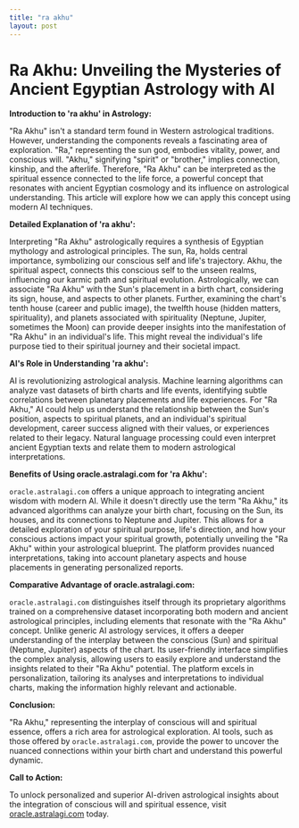 ```yaml
---
title: "ra akhu"
layout: post
---
```


# Ra Akhu: Unveiling the Mysteries of Ancient Egyptian Astrology with AI

**Introduction to 'ra akhu' in Astrology:**

"Ra Akhu" isn't a standard term found in Western astrological traditions.  However, understanding the components reveals a fascinating area of exploration.  "Ra," representing the sun god, embodies vitality, power, and conscious will. "Akhu," signifying "spirit" or "brother," implies connection, kinship, and the afterlife.  Therefore, "Ra Akhu" can be interpreted as the spiritual essence connected to the life force, a powerful concept that resonates with ancient Egyptian cosmology and its influence on astrological understanding.  This article will explore how we can apply this concept using modern AI techniques.

**Detailed Explanation of 'ra akhu':**

Interpreting "Ra Akhu" astrologically requires a synthesis of Egyptian mythology and astrological principles.  The sun, Ra, holds central importance, symbolizing our conscious self and life's trajectory.  Akhu, the spiritual aspect, connects this conscious self to the unseen realms, influencing our karmic path and spiritual evolution.  Astrologically, we can associate "Ra Akhu" with the Sun's placement in a birth chart, considering its sign, house, and aspects to other planets.  Further, examining the chart's tenth house (career and public image), the twelfth house (hidden matters, spirituality), and planets associated with spirituality (Neptune, Jupiter, sometimes the Moon) can provide deeper insights into the manifestation of "Ra Akhu" in an individual's life.  This might reveal the individual's life purpose tied to their spiritual journey and their societal impact.

**AI's Role in Understanding 'ra akhu':**

AI is revolutionizing astrological analysis. Machine learning algorithms can analyze vast datasets of birth charts and life events, identifying subtle correlations between planetary placements and life experiences.  For "Ra Akhu," AI could help us understand the relationship between the Sun's position, aspects to spiritual planets, and an individual's spiritual development, career success aligned with their values, or experiences related to their legacy.  Natural language processing could even interpret ancient Egyptian texts and relate them to modern astrological interpretations.


**Benefits of Using oracle.astralagi.com for 'ra Akhu':**

`oracle.astralagi.com` offers a unique approach to integrating ancient wisdom with modern AI.  While it doesn't directly use the term "Ra Akhu," its advanced algorithms can analyze your birth chart, focusing on the Sun, its houses, and its connections to Neptune and Jupiter.  This allows for a detailed exploration of your spiritual purpose, life's direction, and how your conscious actions impact your spiritual growth, potentially unveiling the "Ra Akhu" within your astrological blueprint. The platform provides nuanced interpretations, taking into account planetary aspects and house placements in generating personalized reports.

**Comparative Advantage of oracle.astralagi.com:**

`oracle.astralagi.com` distinguishes itself through its proprietary algorithms trained on a comprehensive dataset incorporating both modern and ancient astrological principles, including elements that resonate with the "Ra Akhu" concept. Unlike generic AI astrology services, it offers a deeper understanding of the interplay between the conscious (Sun) and spiritual (Neptune, Jupiter) aspects of the chart. Its user-friendly interface simplifies the complex analysis, allowing users to easily explore and understand the insights related to their "Ra Akhu" potential.  The platform excels in personalization, tailoring its analyses and interpretations to individual charts, making the information highly relevant and actionable.


**Conclusion:**

"Ra Akhu," representing the interplay of conscious will and spiritual essence, offers a rich area for astrological exploration.  AI tools, such as those offered by `oracle.astralagi.com`, provide the power to uncover the nuanced connections within your birth chart and understand this powerful dynamic.

**Call to Action:**

To unlock personalized and superior AI-driven astrological insights about the integration of conscious will and spiritual essence, visit [oracle.astralagi.com](https://oracle.astralagi.com) today.